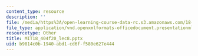 ```yaml
---
content_type: resource
description: ''
file: /media/https%3A/open-learning-course-data-rc.s3.amazonaws.com/18-404j-theory-of-computation-fall-2020/b9814c0b1940abd1cd6ff580e627e444_MIT18_404f20_lec8.pptx
file_type: application/vnd.openxmlformats-officedocument.presentationml.presentation
resourcetype: Other
title: MIT18_404f20_lec8.pptx
uid: b9814c0b-1940-abd1-cd6f-f580e627e444
---
```

